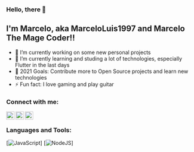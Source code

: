 ### Hello, there 👋

## I'm Marcelo, aka MarceloLuis1997 and Marcelo The Mage Coder!!

- 🔭 I’m currently working on some new personal projects
- 🌱 I’m currently learning and studing a lot of technologies, especially Flutter in the last days
- 🥅 2021 Goals: Contribute more to Open Source projects and learn new technologies
- ⚡ Fun fact: I love gaming and play guitar

### Connect with me:

[<img align="left" alt="Stackoverflow" width="22px" src="https://cdn.jsdelivr.net/npm/simple-icons@3.13.0/icons/stackoverflow.svg" />][stackoverflow]
[<img align="left" alt="LinkedIn" width="22px" src="https://cdn.jsdelivr.net/npm/simple-icons@v3/icons/linkedin.svg" />][linkedin]
[<img align="left" alt="Instagram" width="22px" src="https://cdn.jsdelivr.net/npm/simple-icons@v3/icons/instagram.svg" />][instagram]

<br />

### Languages and Tools:

[<img alt="JavaScript" src="https://img.shields.io/badge/javascript%20-%23323330.svg?&style=for-the-badge&logo=javascript&logoColor=%23F7DF1E"/>]
[<img alt="NodeJS" src="https://img.shields.io/badge/node.js%20-%2343853D.svg?&style=for-the-badge&logo=node.js&logoColor=white"/>]

<!--
**MarceloLuis1997/MarceloLuis1997** is a ✨ _special_ ✨ repository because its `README.md` (this file) appears on your GitHub profile.

Here are some ideas to get you started:

- 🔭 I’m currently working on ...
- 🌱 I’m currently learning ...
- 👯 I’m looking to collaborate on ...
- 🤔 I’m looking for help with ...
- 💬 Ask me about ...
- 📫 How to reach me: ...
- 😄 Pronouns: ...
- ⚡ Fun fact: ...
-->

[stackoverflow]: https://stackoverflow.com/users/11813677/marcelo-the-mage-coder
[linkedin]: https://br.linkedin.com/in/marcelo-luis-chociay
[instagram]: https://www.instagram.com/marcelochociay/
